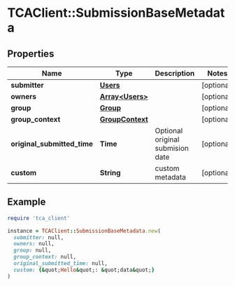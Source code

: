 # TCAClient::SubmissionBaseMetadata

## Properties

| Name | Type | Description | Notes |
| ---- | ---- | ----------- | ----- |
| **submitter** | [**Users**](Users.md) |  | [optional] |
| **owners** | [**Array&lt;Users&gt;**](Users.md) |  | [optional] |
| **group** | [**Group**](Group.md) |  | [optional] |
| **group_context** | [**GroupContext**](GroupContext.md) |  | [optional] |
| **original_submitted_time** | **Time** | Optional original submision date | [optional] |
| **custom** | **String** | custom metadata | [optional] |

## Example

```ruby
require 'tca_client'

instance = TCAClient::SubmissionBaseMetadata.new(
  submitter: null,
  owners: null,
  group: null,
  group_context: null,
  original_submitted_time: null,
  custom: {&quot;Hello&quot;: &quot;data&quot;}
)
```


